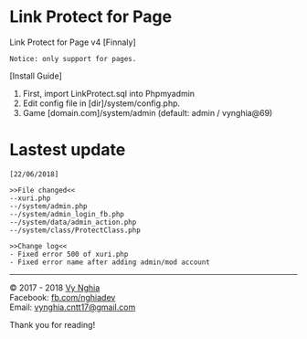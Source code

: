 # Link Protect for Page
Link Protect for Page v4 [Finnaly]
```
Notice: only support for pages.
```

[Install Guide]
1. First, import LinkProtect.sql into Phpmyadmin<br>
2. Edit config file in [dir]/system/config.php.<br>
3. Game [domain.com]/system/admin (default: admin / vynghia@69)

# Lastest update
```
[22/06/2018]

>>File changed<<
--xuri.php
--/system/admin.php
--/system/admin_login_fb.php
--/system/data/admin_action.php
--/system/class/ProtectClass.php

>>Change log<<
- Fixed error 500 of xuri.php
- Fixed error name after adding admin/mod account
```

---
© 2017 - 2018 [Vy Nghia](https://www.facebook.com/pagevynghia)<br>
Facebook: [fb.com/nghiadev](https://www.facebook.com/nghiadev)<br>
Email: vynghia.cntt17@gmail.com


Thank you for reading!

